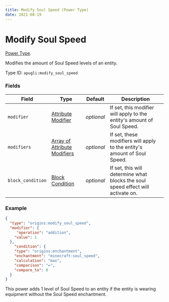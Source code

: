 ```yaml
---
title: Modify Soul Speed (Power Type)
date: 2021-08-19
---
```


# Modify Soul Speed

[Power Type](../power_types.md).

Modifies the amount of Soul Speed levels of an entity.

Type ID: `apugli:modify_soul_speed`

### Fields

Field  | Type | Default | Description
-------|------|---------|-------------
`modifier` | [Attribute Modifier](https://origins.readthedocs.io/en/latest/types/data_types/attribute_modifier/) | *optional* | If set, this modifier will apply to the entity's amount of Soul Speed.
`modifiers` | [Array of Attribute Modifiers](https://origins.readthedocs.io/en/latest/types/data_types/attribute_modifier/) | *optional* | If set, these modifiers will apply to the entity's amount of Soul Speed.
`block_condition` | [Block Condition](https://origins.readthedocs.io/en/latest/types/block_condition_types/) | *optional* | If set, this will determine what blocks the soul speed effect will activate on.

### Example
```json
{
  "type": "origins:modify_soul_speed",
  "modifier": {
     "operation": "addition",
    "value": 1
  },
    "condition": {
    "type": "origins:enchantment",
    "enchantment": "minecraft:soul_speed",
    "calculation": "max",
    "comparison": "=",
    "compare_to": 0
  }
}
```
This power adds 1 level of Soul Speed to an entity if the entity is wearing equipment without the Soul Speed enchantment.
